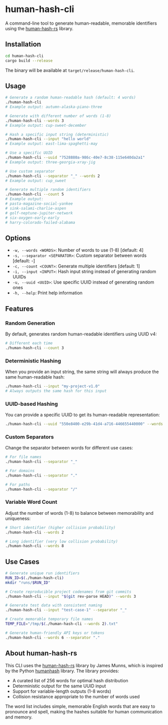 # human-hash-cli

A command-line tool to generate human-readable, memorable identifiers using the [human-hash-rs](https://github.com/jamesmunns/human-hash-rs) library.

## Installation

```bash
cd human-hash-cli
cargo build --release
```

The binary will be available at `target/release/human-hash-cli`.

## Usage

```bash
# Generate a random human-readable hash (default: 4 words)
./human-hash-cli
# Example output: autumn-alaska-piano-three

# Generate with different number of words (1-8)
./human-hash-cli --words 3
# Example output: cup-sweet-december

# Hash a specific input string (deterministic)
./human-hash-cli --input "hello world"
# Example output: east-lima-spaghetti-may

# Use a specific UUID
./human-hash-cli --uuid "7528880a-986c-40e7-8c38-115e640da2a1"
# Example output: three-georgia-xray-jig

# Use custom separator
./human-hash-cli --separator "_" --words 2
# Example output: cup_sweet

# Generate multiple random identifiers
./human-hash-cli --count 5
# Example output:
# pasta-magazine-social-yankee
# sink-salami-charlie-aspen
# golf-neptune-jupiter-network
# six-oxygen-early-early
# harry-colorado-failed-alabama
```

## Options

- `-w, --words <WORDS>`: Number of words to use (1-8) [default: 4]
- `-s, --separator <SEPARATOR>`: Custom separator between words [default: -]
- `-c, --count <COUNT>`: Generate multiple identifiers [default: 1]
- `-i, --input <INPUT>`: Hash input string instead of generating random UUIDs
- `-u, --uuid <UUID>`: Use specific UUID instead of generating random ones
- `-h, --help`: Print help information

## Features

### Random Generation
By default, generates random human-readable identifiers using UUID v4:

```bash
# Different each time
./human-hash-cli --count 3
```

### Deterministic Hashing
When you provide an input string, the same string will always produce the same human-readable hash:

```bash
./human-hash-cli --input "my-project-v1.0"
# Always outputs the same hash for this input
```

### UUID-based Hashing
You can provide a specific UUID to get its human-readable representation:

```bash
./human-hash-cli --uuid "550e8400-e29b-41d4-a716-446655440000" --words 4
```

### Custom Separators
Change the separator between words for different use cases:

```bash
# For file names
./human-hash-cli --separator "_"

# For domains
./human-hash-cli --separator "."

# For paths
./human-hash-cli --separator "/"
```

### Variable Word Count
Adjust the number of words (1-8) to balance between memorability and uniqueness:

```bash
# Short identifier (higher collision probability)
./human-hash-cli --words 2

# Long identifier (very low collision probability)
./human-hash-cli --words 8
```

## Use Cases

```bash
# Generate unique run identifiers
RUN_ID=$(./human-hash-cli)
mkdir "runs/$RUN_ID"

# Create reproducible project codenames from git commits
./human-hash-cli --input "$(git rev-parse HEAD)" --words 3

# Generate test data with consistent naming
./human-hash-cli --input "test-case-1" --separator "_"

# Create memorable temporary file names
TEMP_FILE="/tmp/$(./human-hash-cli --words 2).txt"

# Generate human-friendly API keys or tokens
./human-hash-cli --words 6 --separator "."
```

## About human-hash-rs

This CLI uses the [human-hash-rs](https://github.com/jamesmunns/human-hash-rs) library by James Munns, which is inspired by the Python [humanhash](https://github.com/zacharyvoase/humanhash) library. The library provides:

- A curated list of 256 words for optimal hash distribution
- Deterministic output for the same UUID input
- Support for variable-length outputs (1-8 words)
- Collision resistance appropriate to the number of words used

The word list includes simple, memorable English words that are easy to pronounce and spell, making the hashes suitable for human communication and memory.